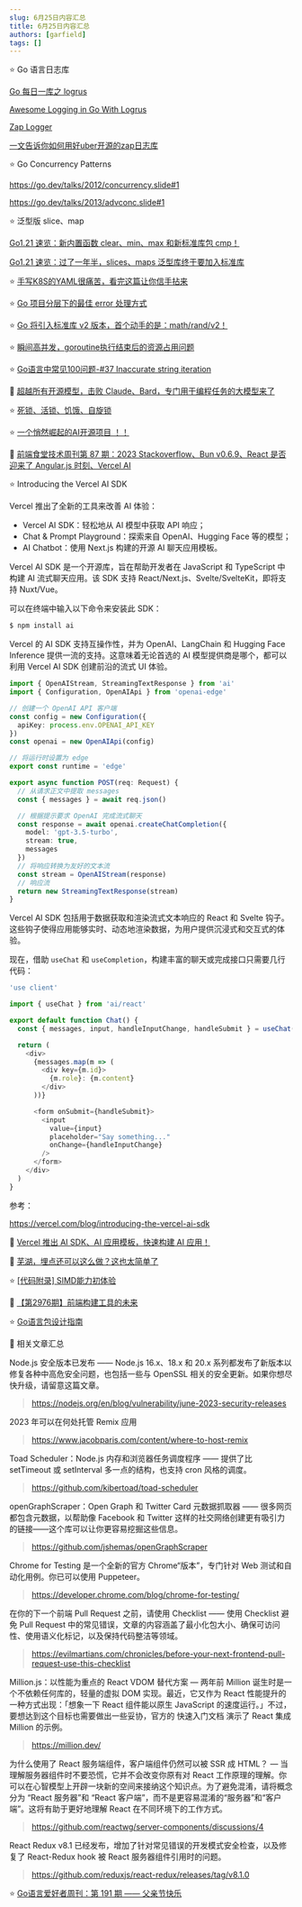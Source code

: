 ```yaml
---
slug: 6月25日内容汇总
title: 6月25日内容汇总
authors: [garfield]
tags: []
---
```


⭐️ Go 语言日志库

[Go 每日一库之 logrus](https://zhuanlan.zhihu.com/p/105759117)

[Awesome Logging in Go With Logrus](https://betterprogramming.pub/awesome-logging-in-go-with-logrus-70606a49f285)

[Zap Logger](https://www.topgoer.com/%E9%A1%B9%E7%9B%AE/log/ZapLogger.html)

[一文告诉你如何用好uber开源的zap日志库](https://tonybai.com/2021/07/14/uber-zap-advanced-usage/)

⭐️ Go Concurrency Patterns

https://go.dev/talks/2012/concurrency.slide#1

https://go.dev/talks/2013/advconc.slide#1

⭐️ 泛型版 slice、map

[Go1.21 速览：新内置函数 clear、min、max 和新标准库包 cmp！](https://mp.weixin.qq.com/s/MorBUrzpKFhssiZWLt4o6g)

[Go1.21 速览：过了一年半，slices、maps 泛型库终于要加入标准库](https://mp.weixin.qq.com/s/1NuBnk8_lxmTi9N0biLa2g)

⭐️ [手写K8S的YAML很痛苦，看完这篇让你信手拈来](https://juejin.cn/post/7247012543939657787)

⭐️ [Go 项目分层下的最佳 error 处理方式](https://mp.weixin.qq.com/s/SnaurQfXDVidrl_ihBQtDA)

⭐️ [Go 将引入标准库 v2 版本，首个动手的是：math/rand/v2！](https://mp.weixin.qq.com/s/b_TYBRIZ3-EORFYq1xRjyQ)

⭐️ [瞬间高并发，goroutine执行结束后的资源占用问题](https://mp.weixin.qq.com/s/iBo-j4990paKb3Pb7Xk-2w)

⭐️ [Go语言中常见100问题-#37 Inaccurate string iteration](https://mp.weixin.qq.com/s/m0WyJyd2JwQfX1SP2H-jrA)

📒 [超越所有开源模型，击败 Claude、Bard，专门用于编程任务的大模型来了](https://mp.weixin.qq.com/s/WGv0geWzSdO7p0LWOvVZnw)

⭐️ [死锁、活锁、饥饿、自旋锁](https://mp.weixin.qq.com/s/G2flIpgksqLVJUMTYj2l8Q)

⭐️ [一个悄然崛起的AI开源项目 ！！](https://mp.weixin.qq.com/s/y1PUDUaQjHqKQxI5K8vGmA)

📒 [前端食堂技术周刊第 87 期：2023 Stackoverflow、Bun v0.6.9、React 是否迎来了 Angular.js 时刻、Vercel AI](https://juejin.cn/post/7246224746005463096)

⭐️ Introducing the Vercel AI SDK

Vercel 推出了全新的工具来改善 AI 体验：

- Vercel AI SDK：轻松地从 AI 模型中获取 API 响应；
- Chat & Prompt Playground：探索来自 OpenAI、Hugging Face 等的模型；
- AI Chatbot：使用 Next.js 构建的开源 AI 聊天应用模板。

Vercel AI SDK 是一个开源库，旨在帮助开发者在 JavaScript 和 TypeScript 中构建 AI 流式聊天应用。该 SDK 支持 React/Next.js、Svelte/SvelteKit，即将支持 Nuxt/Vue。

可以在终端中输入以下命令来安装此 SDK：

```bash
$ npm install ai
```

Vercel 的 AI SDK 支持互操作性，并为 OpenAI、LangChain 和 Hugging Face Inference 提供一流的支持。这意味着无论首选的 AI 模型提供商是哪个，都可以利用 Vercel AI SDK 创建前沿的流式 UI 体验。

```ts
import { OpenAIStream, StreamingTextResponse } from 'ai'
import { Configuration, OpenAIApi } from 'openai-edge'

// 创建一个 OpenAI API 客户端
const config = new Configuration({
  apiKey: process.env.OPENAI_API_KEY
})
const openai = new OpenAIApi(config)

// 将运行时设置为 edge
export const runtime = 'edge'

export async function POST(req: Request) {
  // 从请求正文中提取 messages
  const { messages } = await req.json()

  // 根据提示要求 OpenAI 完成流式聊天
  const response = await openai.createChatCompletion({
    model: 'gpt-3.5-turbo',
    stream: true,
    messages
  })
  // 将响应转换为友好的文本流
  const stream = OpenAIStream(response)
  // 响应流
  return new StreamingTextResponse(stream)
}
```

Vercel AI SDK 包括用于数据获取和渲染流式文本响应的 React 和 Svelte 钩子。这些钩子使得应用能够实时、动态地渲染数据，为用户提供沉浸式和交互式的体验。

现在，借助 `useChat` 和 `useCompletion`，构建丰富的聊天或完成接口只需要几行代码：

```ts
'use client'

import { useChat } from 'ai/react'

export default function Chat() {
  const { messages, input, handleInputChange, handleSubmit } = useChat()

  return (
    <div>
      {messages.map(m => (
        <div key={m.id}>
          {m.role}: {m.content}
        </div>
      ))}

      <form onSubmit={handleSubmit}>
        <input
          value={input}
          placeholder="Say something..."
          onChange={handleInputChange}
        />
      </form>
    </div>
  )
}
```

参考：

https://vercel.com/blog/introducing-the-vercel-ai-sdk

📒 [Vercel 推出 AI SDK、AI 应用模板，快速构建 AI 应用！](https://mp.weixin.qq.com/s/syV0qUsfEPWzcGlxPhN4OQ)

📒 [芜湖，埋点还可以这么做？这也太简单了](https://mp.weixin.qq.com/s/UcnPwawFAd85wdKwO4XSVA)

⭐️ [\[代码附录\] SIMD能力初体验](https://mp.weixin.qq.com/s/q-keuybJ2d-QMXWoPpSbPA)

📒 [【第2976期】前端构建工具的未来](https://mp.weixin.qq.com/s/Mcr_kYVIEmpdm_NzpC4ZcA)

⭐️ [Go语言包设计指南](https://mp.weixin.qq.com/s/_xA6bhKTm543i3QV8EZMSg)

📒 相关文章汇总

Node.js 安全版本已发布 —— Node.js 16.x、18.x 和 20.x 系列都发布了新版本以修复各种中高危安全问题，也包括一些与 OpenSSL 相关的安全更新。如果你想尽快升级，请留意这篇文章。

> https://nodejs.org/en/blog/vulnerability/june-2023-security-releases

2023 年可以在何处托管 Remix 应用

> https://www.jacobparis.com/content/where-to-host-remix

Toad Scheduler：Node.js 内存和浏览器任务调度程序 —— 提供了比 setTimeout 或 setInterval 多一点的结构，也支持 cron 风格的调度。

> https://github.com/kibertoad/toad-scheduler

openGraphScraper：Open Graph 和 Twitter Card 元数据抓取器 —— 很多网页都包含元数据，以帮助像 Facebook 和 Twitter 这样的社交网络创建更有吸引力的链接——这个库可以让你更容易挖掘这些信息。

> https://github.com/jshemas/openGraphScraper

Chrome for Testing 是一个全新的官方 Chrome“版本”，专门针对 Web 测试和自动化用例。你已可以使用 Puppeteer。

> https://developer.chrome.com/blog/chrome-for-testing/

在你的下一个前端 Pull Request 之前，请使用 Checklist —— 使用 Checklist 避免 Pull Request 中的常见错误，文章的内容涵盖了最小化包大小、确保可访问性、使用语义化标记，以及保持代码整洁等领域。

> https://evilmartians.com/chronicles/before-your-next-frontend-pull-request-use-this-checklist

Million.js：以性能为重点的 React VDOM 替代方案 — 两年前 Million 诞生时是一个不依赖任何库的，轻量的虚拟 DOM 实现。最近，它又作为 React 性能提升的一种方式出现：「想象一下 React 组件能以原生 JavaScript 的速度运行。」不过，要想达到这个目标也需要做出一些妥协，官方的 快速入门文档 演示了 React 集成 Million 的示例。

> https://million.dev/

为什么使用了 React 服务端组件，客户端组件仍然可以被 SSR 成 HTML？ — 当理解服务器组件时不要恐慌，它并不会改变你原有对 React 工作原理的理解。你可以在心智模型上开辟一块新的空间来接纳这个知识点。为了避免混淆，请将概念分为 “React 服务器”和 “React 客户端”，而不是更容易混淆的“服务器”和“客户端”。这将有助于更好地理解 React 在不同环境下的工作方式。

> https://github.com/reactwg/server-components/discussions/4

React Redux v8.1 已经发布，增加了针对常见错误的开发模式安全检查，以及修复了 React-Redux hook 被 React 服务器组件引用时的问题。

> https://github.com/reduxjs/react-redux/releases/tag/v8.1.0

⭐️ [Go语言爱好者周刊：第 191 期 —— 父亲节快乐](https://mp.weixin.qq.com/s/NCe4KP1JiA8whcg2w_Vgxw)
